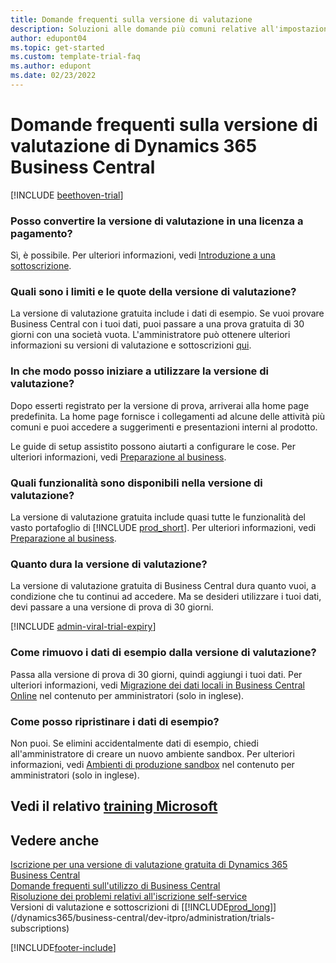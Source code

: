 ```yaml
---  
title: Domande frequenti sulla versione di valutazione
description: Soluzioni alle domande più comuni relative all'impostazione e alla gestione della versione di valutazione di Dynamics 365 Business Central. Scopri come risolvere problemi specifici della piattaforma e dell'app.
author: edupont04
ms.topic: get-started
ms.custom: template-trial-faq
ms.author: edupont
ms.date: 02/23/2022
---
```


# <a name="dynamics-365-business-central-trial-faq"></a><a name="dynamics-365-business-central-trial-faq"></a><a name="dynamics-365-business-central-trial-faq"></a>Domande frequenti sulla versione di valutazione di Dynamics 365 Business Central

[!INCLUDE [beethoven-trial](includes/beethoven-trial.md)]

### <a name="can-i-convert-the-trial-to-a-paid-license"></a><a name="can-i-convert-the-trial-to-a-paid-license"></a><a name="can-i-convert-the-trial-to-a-paid-license"></a>Posso convertire la versione di valutazione in una licenza a pagamento?

Sì, è possibile. Per ulteriori informazioni, vedi [Introduzione a una sottoscrizione](trial-signup.md#get-started-with-a-subscription).  

### <a name="what-are-the-trial-limits-and-quotas"></a><a name="what-are-the-trial-limits-and-quotas"></a><a name="what-are-the-trial-limits-and-quotas"></a>Quali sono i limiti e le quote della versione di valutazione?

La versione di valutazione gratuita include i dati di esempio. Se vuoi provare Business Central con i tuoi dati, puoi passare a una prova gratuita di 30 giorni con una società vuota. L'amministratore può ottenere ulteriori informazioni su versioni di valutazione e sottoscrizioni [qui](/dynamics365/business-central/dev-itpro/administration/trials-subscriptions).  

### <a name="how-do-i-start-using-the-trial"></a><a name="how-do-i-start-using-the-trial"></a><a name="how-do-i-start-using-the-trial"></a>In che modo posso iniziare a utilizzare la versione di valutazione?

Dopo esserti registrato per la versione di prova, arriverai alla home page predefinita. La home page fornisce i collegamenti ad alcune delle attività più comuni e puoi accedere a suggerimenti e presentazioni interni al prodotto.  

Le guide di setup assistito possono aiutarti a configurare le cose. Per ulteriori informazioni, vedi [Preparazione al business](ui-get-ready-business.md).  

### <a name="what-features-are-available-in-the-trial"></a><a name="what-features-are-available-in-the-trial"></a><a name="what-features-are-available-in-the-trial"></a>Quali funzionalità sono disponibili nella versione di valutazione?

La versione di valutazione gratuita include quasi tutte le funzionalità del vasto portafoglio di [!INCLUDE [prod_short](includes/prod_short.md)]. Per ulteriori informazioni, vedi [Preparazione al business](ui-get-ready-business.md).  

### <a name="how-long-does-the-trial-last"></a><a name="how-long-does-the-trial-last"></a><a name="how-long-does-the-trial-last"></a>Quanto dura la versione di valutazione?

La versione di valutazione gratuita di Business Central dura quanto vuoi, a condizione che tu continui ad accedere. Ma se desideri utilizzare i tuoi dati, devi passare a una versione di prova di 30 giorni.  

[!INCLUDE [admin-viral-trial-expiry](includes/admin-viral-trial-expiry.md)]

### <a name="how-do-i-remove-sample-data-from-the-trial"></a><a name="how-do-i-remove-sample-data-from-the-trial"></a><a name="how-do-i-remove-sample-data-from-the-trial"></a>Come rimuovo i dati di esempio dalla versione di valutazione?

Passa alla versione di prova di 30 giorni, quindi aggiungi i tuoi dati. Per ulteriori informazioni, vedi [Migrazione dei dati locali in Business Central Online](/dynamics365/business-central/dev-itpro/administration/migrate-data) nel contenuto per amministratori (solo in inglese).  

### <a name="how-do-i-restore-sample-data"></a><a name="how-do-i-restore-sample-data"></a><a name="how-do-i-restore-sample-data"></a>Come posso ripristinare i dati di esempio?

Non puoi. Se elimini accidentalmente dati di esempio, chiedi all'amministratore di creare un nuovo ambiente sandbox. Per ulteriori informazioni, vedi [Ambienti di produzione sandbox](/dynamics365/business-central/dev-itpro/administration/environment-types) nel contenuto per amministratori (solo in inglese).  

## <a name="see-related-microsoft-training"></a><a name="see-related-microsoft-training"></a><a name="see-related-microsoft-training"></a>Vedi il relativo [training Microsoft](/training/modules/trial-dynamics-365-business-central/)

## <a name="see-also"></a><a name="see-also"></a><a name="see-also"></a>Vedere anche

[Iscrizione per una versione di valutazione gratuita di Dynamics 365 Business Central](trial-signup.md)  
[Domande frequenti sull'utilizzo di Business Central](across-faq.yml)  
[Risoluzione dei problemi relativi all'iscrizione self-service](ui-troubleshoot-self-signup.md)  
Versioni di valutazione e sottoscrizioni di [[!INCLUDE[prod_long](includes/prod_long.md)]](/dynamics365/business-central/dev-itpro/administration/trials-subscriptions)  


[!INCLUDE[footer-include](includes/footer-banner.md)]
